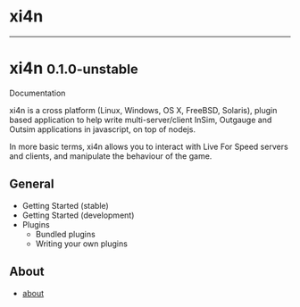 # xi4n

------
<div class="hero-unit"><h1>xi4n <small>0.1.0-unstable</small></h1><p>Documentation</p></div>

xi4n is a cross platform (Linux, Windows, OS X, FreeBSD, Solaris), plugin based application to help write multi-server/client InSim, Outgauge and Outsim applications in javascript, on top of nodejs.

In more basic terms, xi4n allows you to interact with Live For Speed servers and clients, and manipulate the behaviour of the game.

## General
  - Getting Started (stable)
  - Getting Started (development)
  - Plugins
    - Bundled plugins
    - Writing your own plugins

## About
  - [about](about.html)
